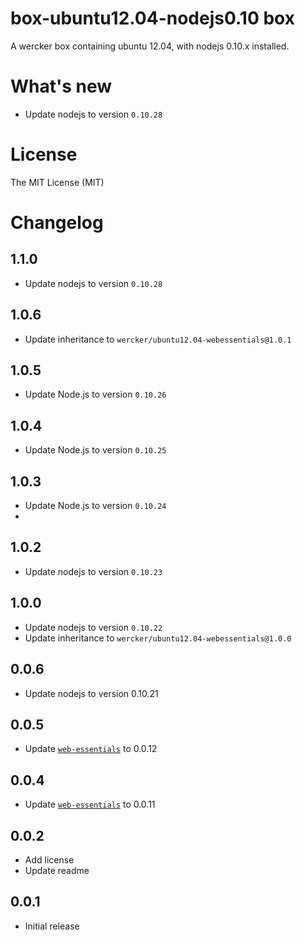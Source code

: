 # box-ubuntu12.04-nodejs0.10 box

A wercker box containing ubuntu 12.04, with nodejs 0.10.x installed.

# What's new

- Update nodejs to version `0.10.28`

# License

The MIT License (MIT)

# Changelog

## 1.1.0

- Update nodejs to version `0.10.28`

## 1.0.6

- Update inheritance to `wercker/ubuntu12.04-webessentials@1.0.1`

## 1.0.5

- Update Node.js to version `0.10.26`

## 1.0.4

- Update Node.js to version `0.10.25`

## 1.0.3

- Update Node.js to version `0.10.24`
- 
## 1.0.2

- Update nodejs to version `0.10.23`

## 1.0.0

- Update nodejs to version `0.10.22`
- Update inheritance to `wercker/ubuntu12.04-webessentials@1.0.0`

## 0.0.6

- Update nodejs to version 0.10.21

## 0.0.5

- Update [`web-essentials`](https://app.wercker.com/#applications/51ab0c42df8960ba45003fd9/tab/details) to 0.0.12

## 0.0.4

- Update [`web-essentials`](https://app.wercker.com/#applications/51ab0c42df8960ba45003fd9/tab/details) to 0.0.11

## 0.0.2

- Add license
- Update readme

## 0.0.1

- Initial release
